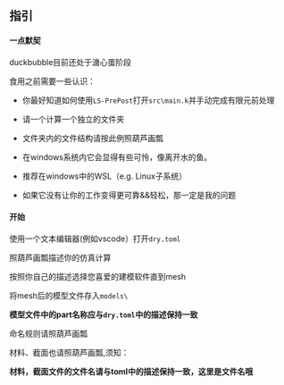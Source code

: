 ## 指引

#### 一点默契

duckbubble目前还处于溏心蛋阶段

食用之前需要一些认识：

- 你最好知道如何使用`LS-PrePost`打开`src\main.k`并手动完成有限元前处理

- 请一个计算一个独立的文件夹

- 文件夹内的文件结构请按此例照葫芦画瓢

- 在windows系统内它会显得有些可怜，像离开水的鱼。

- 推荐在windows中的WSL（e.g. Linux子系统）

- 如果它没有让你的工作变得更可靠&&轻松，那一定是我的问题

#### 开始

使用一个文本编辑器(例如vscode）打开`dry.toml`

照葫芦画瓢描述你的仿真计算

按照你自己的描述选择您喜爱的建模软件直到mesh

将mesh后的模型文件存入`models\`

**模型文件中的part名称应与`dry.toml`中的描述保持一致**

命名规则请照葫芦画瓢

材料、截面也请照葫芦画瓢,须知：

**材料，截面文件的文件名请与toml中的描述保持一致，这里是文件名哦**

